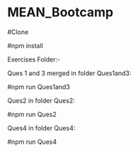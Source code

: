 # MEAN_Bootcamp

#Clone

#npm install

Exercises Folder:-

Ques 1 and 3 merged in folder Ques1and3:

#npm run Ques1and3

Ques2 in folder Ques2:

#npm run Ques2


Ques4 in folder Ques4:

#npm run Ques4
